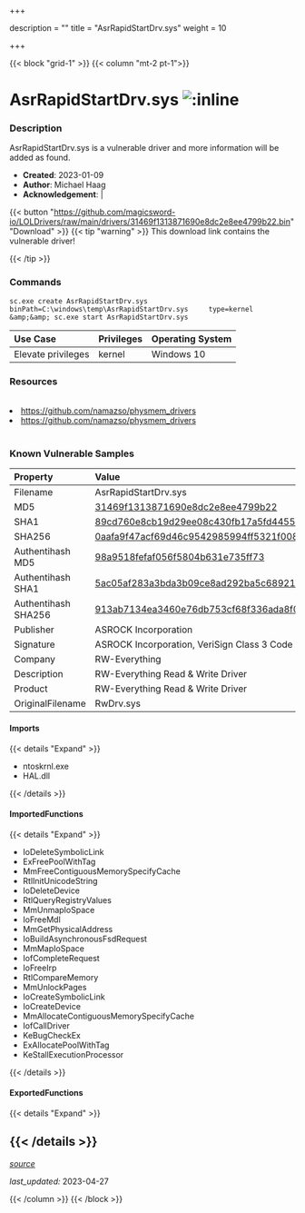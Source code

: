 +++

description = ""
title = "AsrRapidStartDrv.sys"
weight = 10

+++


{{< block "grid-1" >}}
{{< column "mt-2 pt-1">}}


# AsrRapidStartDrv.sys ![:inline](/images/twitter_verified.png) 


### Description

AsrRapidStartDrv.sys is a vulnerable driver and more information will be added as found.

- **Created**: 2023-01-09
- **Author**: Michael Haag
- **Acknowledgement**:  | [](https://twitter.com/)

{{< button "https://github.com/magicsword-io/LOLDrivers/raw/main/drivers/31469f1313871690e8dc2e8ee4799b22.bin" "Download" >}}
{{< tip "warning" >}}
This download link contains the vulnerable driver!

{{< /tip >}}

### Commands

```
sc.exe create AsrRapidStartDrv.sys binPath=C:\windows\temp\AsrRapidStartDrv.sys     type=kernel &amp;&amp; sc.exe start AsrRapidStartDrv.sys
```

| Use Case | Privileges | Operating System | 
|:---- | ---- | ---- |
| Elevate privileges | kernel | Windows 10 |

### Resources
<br>
<li><a href=" https://github.com/namazso/physmem_drivers"> https://github.com/namazso/physmem_drivers</a></li>
<li><a href="https://github.com/namazso/physmem_drivers">https://github.com/namazso/physmem_drivers</a></li>
<br>

### Known Vulnerable Samples

| Property           | Value |
|:-------------------|:------|
| Filename           | AsrRapidStartDrv.sys |
| MD5                | [31469f1313871690e8dc2e8ee4799b22](https://www.virustotal.com/gui/file/31469f1313871690e8dc2e8ee4799b22) |
| SHA1               | [89cd760e8cb19d29ee08c430fb17a5fd4455c741](https://www.virustotal.com/gui/file/89cd760e8cb19d29ee08c430fb17a5fd4455c741) |
| SHA256             | [0aafa9f47acf69d46c9542985994ff5321f00842a28df2396d4a3076776a83cb](https://www.virustotal.com/gui/file/0aafa9f47acf69d46c9542985994ff5321f00842a28df2396d4a3076776a83cb) |
| Authentihash MD5   | [98a9518fefaf056f5804b631e735ff73](https://www.virustotal.com/gui/search/authentihash%253A98a9518fefaf056f5804b631e735ff73) |
| Authentihash SHA1  | [5ac05af283a3bda3b09ce8ad292ba5c689216b7a](https://www.virustotal.com/gui/search/authentihash%253A5ac05af283a3bda3b09ce8ad292ba5c689216b7a) |
| Authentihash SHA256| [913ab7134ea3460e76db753cf68f336ada8f0b9c397be88c75f9567a8694f4a5](https://www.virustotal.com/gui/search/authentihash%253A913ab7134ea3460e76db753cf68f336ada8f0b9c397be88c75f9567a8694f4a5) |
| Publisher         | ASROCK Incorporation |
| Signature         | ASROCK Incorporation, VeriSign Class 3 Code Signing 2010 CA, VeriSign   |
| Company           | RW-Everything |
| Description       | RW-Everything Read &amp; Write Driver |
| Product           | RW-Everything Read &amp; Write Driver |
| OriginalFilename  | RwDrv.sys |


#### Imports
{{< details "Expand" >}}
* ntoskrnl.exe
* HAL.dll

{{< /details >}}
#### ImportedFunctions
{{< details "Expand" >}}
* IoDeleteSymbolicLink
* ExFreePoolWithTag
* MmFreeContiguousMemorySpecifyCache
* RtlInitUnicodeString
* IoDeleteDevice
* RtlQueryRegistryValues
* MmUnmapIoSpace
* IoFreeMdl
* MmGetPhysicalAddress
* IoBuildAsynchronousFsdRequest
* MmMapIoSpace
* IofCompleteRequest
* IoFreeIrp
* RtlCompareMemory
* MmUnlockPages
* IoCreateSymbolicLink
* IoCreateDevice
* MmAllocateContiguousMemorySpecifyCache
* IofCallDriver
* KeBugCheckEx
* ExAllocatePoolWithTag
* KeStallExecutionProcessor

{{< /details >}}
#### ExportedFunctions
{{< details "Expand" >}}

{{< /details >}}
-----



[*source*](https://github.com/magicsword-io/LOLDrivers/tree/main/yaml/asrrapidstartdrv.yaml)

*last_updated:* 2023-04-27








{{< /column >}}
{{< /block >}}
